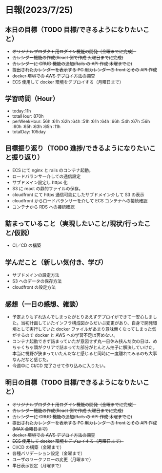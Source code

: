 # 日報(2023/7/25)

## 本日の目標（TODO 目標/できるようになりたいこと）

- ~~オリジナルプロダクト用ログイン機能の開発（金曜までに完成）~~
- ~~カレンダー機能の作成(React 側で作成 火曜日までに完成)~~
- ~~カレンダーに CRUD 機能の追加(Rails の API 作成 木曜までに)~~
- ~~提出されたカレンダーを表示する PC 用カレンダーの front とその API 作成~~
- ~~docker 環境での AWS デプロイ方法の調査~~
- ECS 使用して docker 環境をデプロイする（月曜日まで）

## 学習時間（Hour）

- today:11h
- totalHour: 870h
- perWeekHour: 56h :61h :62h :64h :51h :61h :64h :66h :54h :67h :56h :60h :65h :63h :65h :11h
- totalDay: 105day

## 目標振り返り（TODO 進捗/できるようになりたいこと振り返り）

- ECS にて nginx と rails のコンテナ起動。
- ロードバランサー介しての通信設定
- サブドメイン設定し https 化
- S3 に react の静的ファイルの保存。
- cloudfront にて https 通信可能にしたサブドメイン介して S3 の表示
- cloudfront からロードバランサーを介して ECS コンテナへの接続確認
- コンテナから RDS への接続確認

## 詰まっていること（実現したいこと/現状/行ったこと/仮説）

- CI／CD の構築

## 学んだこと（新しい気付き、学び）

- サブドメインの設定方法
- S3 へのデータの保存方法
- cloudfront の設定方法

## 感想（一日の感想、雑談）

- 予定よりもずれ込んでしまったがとりあえずデプロイができて一安心しました。当初計画していたインフラ構成図からだいぶ変更があり、自身で開発環境として実行していた docker ファイルがあまり意味無くなってしまった気がするので docker と AWS への学習不足は否めない。
- コンテナ起動できず詰まっていたが意図せず丸一日休み挟んだ次の日は、めちゃくちゃ頭がクリアで詰まってた部分がとんとん拍子に解決していけた。本当に視野が狭まっていたんだなと感じると同時に一度離れてみるのも大事なんだなと感じた。
- 今週中に CI/CD 完了させて作り込みに入りたい。

## 明日の目標（TODO 目標/できるようになりたいこと）

- ~~オリジナルプロダクト用ログイン機能の開発（金曜までに完成）~~
- ~~カレンダー機能の作成(React 側で作成 火曜日までに完成)~~
- ~~カレンダーに CRUD 機能の追加(Rails の API 作成 木曜までに)~~
- ~~提出されたカレンダーを表示する PC 用カレンダーの front とその API 作成(MAX 金曜日まで)~~
- ~~docker 環境での AWS デプロイ方法の調査~~
- ~~ECS 使用して docker 環境をデプロイする（月曜日まで）~~
- CI/CD の構築（金曜まで）
- 各種バリデーション設定（金曜まで）
- ユーザのワークフローの変更（月曜まで）
- 単日表示設定（月曜まで）
